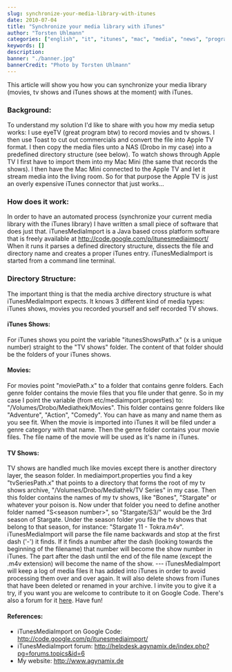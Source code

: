 ```yaml
---
slug: synchronize-your-media-library-with-itunes
date: 2010-07-04
title: "Synchronize your media library with iTunes"
author: "Torsten Uhlmann"
categories: ["english", "it", "itunes", "mac", "media", "news", "programming"]
keywords: []
description:
banner: "./banner.jpg"
bannerCredit: "Photo by Torsten Uhlmann"
---
```


This article will show you how you can synchronize your media library (movies, tv shows and iTunes shows at the moment) with iTunes.

### Background:

To understand my solution I'd like to share with you how my media setup works: I use eyeTV (great program btw) to record movies and tv shows. I then use Toast to cut out commercials and convert the file into Apple TV format. I then copy the media files unto a NAS (Drobo in my case) into a predefined directory structure (see below). To watch shows through Apple TV I first have to import them into my Mac Mini (the same that records the shows). I then have the Mac Mini connected to the Apple TV and let it stream media into the living room. So for that purpose the Apple TV is just an overly expensive iTunes connector that just works...

### How does it work:

In order to have an automated process (synchronize your current media library with the iTunes library) I have written a small piece of software that does just that. iTunesMediaImport is a Java based cross platform software that is freely available at <http://code.google.com/p/itunesmediaimport/> When it runs it parses a defined directory structure, dissects the file and directory name and creates a proper iTunes entry. iTunesMediaImport is started from a command line terminal.

### Directory Structure:

The important thing is that the media archive directory structure is what iTunesMediaImport expects. It knows 3 different kind of media types: iTunes shows, movies you recorded yourself and self recorded TV shows.

#### iTunes Shows:

For iTunes shows you point the variable "itunesShowsPath.x" (x is a unique number) straight to the "TV shows" folder. The content of that folder should be the folders of your iTunes shows.

#### Movies:

For movies point "moviePath.x" to a folder that contains genre folders. Each genre folder contains the movie files that you file under that genre. So in my case I point the variable (from etc/mediaimport.properties) to: "/Volumes/Drobo/Mediathek/Movies". This folder contains genre folders like "Adventure", "Action", "Comedy". You can have as many and name them as you see fit. When the movie is imported into iTunes it will be filed under a genre category with that name. Then the genre folder contains your movie files. The file name of the movie will be used as it's name in iTunes.

#### TV Shows:

TV shows are handled much like movies except there is another directory layer, the season folder. In mediaimport.properties you find a key "tvSeriesPath.x" that points to a directory that forms the root of my tv shows archive, "/Volumes/Drobo/Mediathek/TV Series" in my case. Then this folder contains the names of my tv shows, like "Bones", "Stargate" or whatever your poison is. Now under that folder you need to define another folder named "S&lt;season number&gt;", so "Stargate/S3/" would be the 3rd season of Stargate. Under the season folder you file the tv shows that belong to that season, for instance: "Stargate 11 - Tokra.m4v". iTunesMediaImport will parse the file name backwards and stop at the first dash ('-') it finds. If it finds a number after the dash (looking towards the beginning of the filename) that number will become the show number in iTunes. The part after the dash until the end of the file name (except the .m4v extension) will become the name of the show. --- iTunesMediaImport will keep a log of media files it has added into iTunes in order to avoid processing them over and over again. It will also delete shows from iTunes that have been deleted or renamed in your archive. I invite you to give it a try, if you want you are welcome to contribute to it on Google Code. There's also a forum for it [here](http://helpdesk.agynamix.de/index.php?pg=forums.topics&id=6). Have fun!

#### References:

-   iTunesMediaImport on Google Code: <http://code.google.com/p/itunesmediaimport/>
-   iTunesMediaImport forum: <http://helpdesk.agynamix.de/index.php?pg=forums.topics&id=6>
-   My website: <http://www.agynamix.de>

